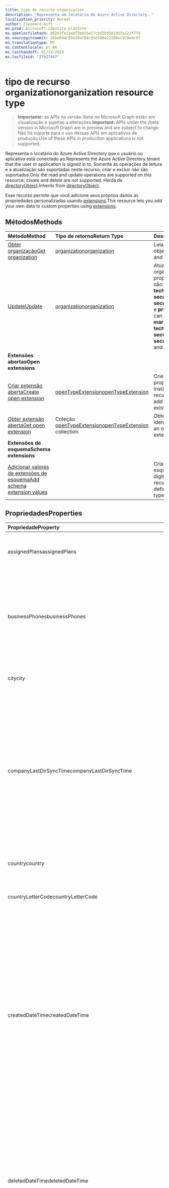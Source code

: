 ```yaml
---
title: tipo de recurso organization
description: 'Representa um locatário do Azure Active Directory. '
localization_priority: Normal
author: lleonard-msft
ms.prod: microsoft-identity-platform
ms.openlocfilehash: 86263fe11ebf3bb25e17cbd2b950195fa122f778
ms.sourcegitcommit: 36be044c89a19af84c93e586e22200ec919e4c9f
ms.translationtype: MT
ms.contentlocale: pt-BR
ms.lasthandoff: 01/12/2019
ms.locfileid: "27927447"
---
```

# <a name="organization-resource-type"></a><span data-ttu-id="d3d22-103">tipo de recurso organization</span><span class="sxs-lookup"><span data-stu-id="d3d22-103">organization resource type</span></span>

> <span data-ttu-id="d3d22-104">**Importante:** as APIs na versão /beta no Microsoft Graph estão em visualização e sujeitas a alterações.</span><span class="sxs-lookup"><span data-stu-id="d3d22-104">**Important:** APIs under the /beta version in Microsoft Graph are in preview and are subject to change.</span></span> <span data-ttu-id="d3d22-105">Não há suporte para o uso dessas APIs em aplicativos de produção.</span><span class="sxs-lookup"><span data-stu-id="d3d22-105">Use of these APIs in production applications is not supported.</span></span>

<span data-ttu-id="d3d22-106">Representa o locatário do Azure Active Directory que o usuário ou aplicativo está conectado ao.</span><span class="sxs-lookup"><span data-stu-id="d3d22-106">Represents the Azure Active Directory tenant that the user or application is signed in to.</span></span> <span data-ttu-id="d3d22-107">Somente as operações de leitura e a atualização são suportadas neste recurso; criar e excluir não são suportados.</span><span class="sxs-lookup"><span data-stu-id="d3d22-107">Only the read and update operations are supported on this resource; create and delete are not supported.</span></span> <span data-ttu-id="d3d22-108">Herda de [directoryObject](directoryobject.md).</span><span class="sxs-lookup"><span data-stu-id="d3d22-108">Inherits from [directoryObject](directoryobject.md).</span></span>

<span data-ttu-id="d3d22-109">Esse recurso permite que você adicione seus próprios dados às propriedades personalizadas usando [extensions](/graph/extensibility-overview).</span><span class="sxs-lookup"><span data-stu-id="d3d22-109">This resource lets you add your own data to custom properties using [extensions](/graph/extensibility-overview).</span></span>

## <a name="methods"></a><span data-ttu-id="d3d22-110">Métodos</span><span class="sxs-lookup"><span data-stu-id="d3d22-110">Methods</span></span>

| <span data-ttu-id="d3d22-111">Método</span><span class="sxs-lookup"><span data-stu-id="d3d22-111">Method</span></span>       | <span data-ttu-id="d3d22-112">Tipo de retorno</span><span class="sxs-lookup"><span data-stu-id="d3d22-112">Return Type</span></span>  |<span data-ttu-id="d3d22-113">Descrição</span><span class="sxs-lookup"><span data-stu-id="d3d22-113">Description</span></span>|
|:---------------|:--------|:----------|
|[<span data-ttu-id="d3d22-114">Obter organização</span><span class="sxs-lookup"><span data-stu-id="d3d22-114">Get organization</span></span>](../api/organization-get.md) | [<span data-ttu-id="d3d22-115">organization</span><span class="sxs-lookup"><span data-stu-id="d3d22-115">organization</span></span>](organization.md) |<span data-ttu-id="d3d22-116">Leia as propriedades e as relações do objeto de organização.</span><span class="sxs-lookup"><span data-stu-id="d3d22-116">Read properties and relationships of organization object.</span></span>|
|[<span data-ttu-id="d3d22-117">Update</span><span class="sxs-lookup"><span data-stu-id="d3d22-117">Update</span></span>](../api/organization-update.md) | [<span data-ttu-id="d3d22-118">organization</span><span class="sxs-lookup"><span data-stu-id="d3d22-118">organization</span></span>](organization.md)  |<span data-ttu-id="d3d22-119">Atualize o objeto organization.</span><span class="sxs-lookup"><span data-stu-id="d3d22-119">Update organization object.</span></span> <span data-ttu-id="d3d22-120">As únicas propriedades que podem ser atualizadas são: **marketingNotificationMails**, **technicalNotificationMails**, **securityComplianceNotificationMails**, **securityComplianceNotificationPhones** e **privacyProfile**.</span><span class="sxs-lookup"><span data-stu-id="d3d22-120">The only properties that can be updated are: **marketingNotificationMails**, **technicalNotificationMails**, **securityComplianceNotificationMails**, **securityComplianceNotificationPhones** and **privacyProfile**.</span></span> |
|<span data-ttu-id="d3d22-121">**Extensões abertas**</span><span class="sxs-lookup"><span data-stu-id="d3d22-121">**Open extensions**</span></span>| | |
|[<span data-ttu-id="d3d22-122">Criar extensão aberta</span><span class="sxs-lookup"><span data-stu-id="d3d22-122">Create open extension</span></span>](../api/opentypeextension-post-opentypeextension.md) |[<span data-ttu-id="d3d22-123">openTypeExtension</span><span class="sxs-lookup"><span data-stu-id="d3d22-123">openTypeExtension</span></span>](opentypeextension.md)| <span data-ttu-id="d3d22-124">Crie uma extensão aberta e adicione propriedades personalizadas a uma instância nova ou existente de um recurso.</span><span class="sxs-lookup"><span data-stu-id="d3d22-124">Create an open extension and add custom properties to a new or existing resource.</span></span>|
|[<span data-ttu-id="d3d22-125">Obter extensão aberta</span><span class="sxs-lookup"><span data-stu-id="d3d22-125">Get open extension</span></span>](../api/opentypeextension-get.md) |<span data-ttu-id="d3d22-126">Coleção [openTypeExtension](opentypeextension.md)</span><span class="sxs-lookup"><span data-stu-id="d3d22-126">[openTypeExtension](opentypeextension.md) collection</span></span>| <span data-ttu-id="d3d22-127">Obtenha uma extensão aberta identificada pelo nome da extensão.</span><span class="sxs-lookup"><span data-stu-id="d3d22-127">Get an open extension identified by the extension name.</span></span>|
|<span data-ttu-id="d3d22-128">**Extensões de esquema**</span><span class="sxs-lookup"><span data-stu-id="d3d22-128">**Schema extensions**</span></span>| | |
|[<span data-ttu-id="d3d22-129">Adicionar valores de extensões de esquema</span><span class="sxs-lookup"><span data-stu-id="d3d22-129">Add schema extension values</span></span>](/graph/extensibility-schema-groups) || <span data-ttu-id="d3d22-130">Criar uma definição para a extensão de esquema e usá-la para adicionar dados digitados personalizados a um recurso.</span><span class="sxs-lookup"><span data-stu-id="d3d22-130">Create a schema extension definition and then use it to add custom typed data to a resource.</span></span>|

## <a name="properties"></a><span data-ttu-id="d3d22-131">Propriedades</span><span class="sxs-lookup"><span data-stu-id="d3d22-131">Properties</span></span>
| <span data-ttu-id="d3d22-132">Propriedade</span><span class="sxs-lookup"><span data-stu-id="d3d22-132">Property</span></span>     | <span data-ttu-id="d3d22-133">Tipo</span><span class="sxs-lookup"><span data-stu-id="d3d22-133">Type</span></span>   |<span data-ttu-id="d3d22-134">Descrição</span><span class="sxs-lookup"><span data-stu-id="d3d22-134">Description</span></span>|
|:---------------|:--------|:----------|
|<span data-ttu-id="d3d22-135">assignedPlans</span><span class="sxs-lookup"><span data-stu-id="d3d22-135">assignedPlans</span></span>|<span data-ttu-id="d3d22-136">Coleção [assignedPlan](assignedplan.md)</span><span class="sxs-lookup"><span data-stu-id="d3d22-136">[assignedPlan](assignedplan.md) collection</span></span>|<span data-ttu-id="d3d22-p104">A coleção de planos de serviço associados ao locatário. Não anulável.</span><span class="sxs-lookup"><span data-stu-id="d3d22-p104">The collection of service plans associated with the tenant. Not nullable.</span></span>            |
| <span data-ttu-id="d3d22-139">businessPhones</span><span class="sxs-lookup"><span data-stu-id="d3d22-139">businessPhones</span></span>                      | <span data-ttu-id="d3d22-140">String collection</span><span class="sxs-lookup"><span data-stu-id="d3d22-140">String collection</span></span>                                         | <span data-ttu-id="d3d22-141">Número de telefone para a organização.</span><span class="sxs-lookup"><span data-stu-id="d3d22-141">Telephone number for the organization.</span></span> <span data-ttu-id="d3d22-142">**Observação:** embora essa seja uma coleção de cadeias de caracteres, somente um número pode ser definido para essa propriedade.</span><span class="sxs-lookup"><span data-stu-id="d3d22-142">**Note:** Although this is a string collection, only one number can be set for this property.</span></span>                                                                                            |
|<span data-ttu-id="d3d22-143">city</span><span class="sxs-lookup"><span data-stu-id="d3d22-143">city</span></span>|<span data-ttu-id="d3d22-144">String</span><span class="sxs-lookup"><span data-stu-id="d3d22-144">String</span></span>| <span data-ttu-id="d3d22-145">Nome da cidade do endereço da organização</span><span class="sxs-lookup"><span data-stu-id="d3d22-145">City name of the address for the organization</span></span> |
|<span data-ttu-id="d3d22-146">companyLastDirSyncTime</span><span class="sxs-lookup"><span data-stu-id="d3d22-146">companyLastDirSyncTime</span></span>|<span data-ttu-id="d3d22-147">DateTimeOffset</span><span class="sxs-lookup"><span data-stu-id="d3d22-147">DateTimeOffset</span></span>|<span data-ttu-id="d3d22-p106">A hora e a data em que o locatário foi sincronizado pela última vez com o diretório local. O tipo de Timestamp representa informações de data e hora usando o formato ISO 8601 e está sempre no horário UTC. Por exemplo, meia-noite em UTC no dia 1º de janeiro de 2014 teria esta aparência: `'2014-01-01T00:00:00Z'`</span><span class="sxs-lookup"><span data-stu-id="d3d22-p106">The time and date at which the tenant was last synced with the on-premise directory.The Timestamp type represents date and time information using ISO 8601 format and is always in UTC time. For example, midnight UTC on Jan 1, 2014 would look like this: `'2014-01-01T00:00:00Z'`</span></span>|
|<span data-ttu-id="d3d22-150">country</span><span class="sxs-lookup"><span data-stu-id="d3d22-150">country</span></span>|<span data-ttu-id="d3d22-151">String</span><span class="sxs-lookup"><span data-stu-id="d3d22-151">String</span></span>| <span data-ttu-id="d3d22-152">Nome do país/região do endereço da organização</span><span class="sxs-lookup"><span data-stu-id="d3d22-152">Country/region name of the address for the organization</span></span> |
|<span data-ttu-id="d3d22-153">countryLetterCode</span><span class="sxs-lookup"><span data-stu-id="d3d22-153">countryLetterCode</span></span>|<span data-ttu-id="d3d22-154">String</span><span class="sxs-lookup"><span data-stu-id="d3d22-154">String</span></span>| <span data-ttu-id="d3d22-155">Abreviação de país/região da organização</span><span class="sxs-lookup"><span data-stu-id="d3d22-155">Country/region abbreviation for the organization</span></span> |
|<span data-ttu-id="d3d22-156">createdDateTime</span><span class="sxs-lookup"><span data-stu-id="d3d22-156">createdDateTime</span></span>|<span data-ttu-id="d3d22-157">DateTimeOffset</span><span class="sxs-lookup"><span data-stu-id="d3d22-157">DateTimeOffset</span></span>| <span data-ttu-id="d3d22-158">Carimbo de hora de quando a organização foi criada.</span><span class="sxs-lookup"><span data-stu-id="d3d22-158">Timestamp of when the organization was created.</span></span> <span data-ttu-id="d3d22-159">O valor não pode ser modificado e é preenchido automaticamente quando a organização é criada.</span><span class="sxs-lookup"><span data-stu-id="d3d22-159">The value cannot be modified and is automatically populated when the organization is created.</span></span> <span data-ttu-id="d3d22-160">O tipo Timestamp representa informações de data e hora usando o formato ISO 8601 e está sempre no horário UTC.</span><span class="sxs-lookup"><span data-stu-id="d3d22-160">The Timestamp type represents date and time information using ISO 8601 format and is always in UTC time.</span></span> <span data-ttu-id="d3d22-161">Por exemplo, meia-noite em UTC no dia 1º de janeiro de 2014 teria esta aparência: `'2014-01-01T00:00:00Z'`.</span><span class="sxs-lookup"><span data-stu-id="d3d22-161">For example, midnight UTC on Jan 1, 2014 would look like this: `'2014-01-01T00:00:00Z'`.</span></span> <span data-ttu-id="d3d22-162">Somente leitura.</span><span class="sxs-lookup"><span data-stu-id="d3d22-162">Read-only.</span></span> |
| <span data-ttu-id="d3d22-163">deletedDateTime</span><span class="sxs-lookup"><span data-stu-id="d3d22-163">deletedDateTime</span></span>                    | <span data-ttu-id="d3d22-164">DateTimeOffset</span><span class="sxs-lookup"><span data-stu-id="d3d22-164">DateTimeOffset</span></span>                                                    | <span data-ttu-id="d3d22-165">Representa a data e hora de quando o locatário do Azure AD foi excluído, usando o formato ISO 8601 e é sempre em horário UTC.</span><span class="sxs-lookup"><span data-stu-id="d3d22-165">Represents date and time of when the Azure AD tenant was deleted using ISO 8601 format and is always in UTC time.</span></span> <span data-ttu-id="d3d22-166">Por exemplo, meia-noite em UTC no dia 1º de janeiro de 2014 teria esta aparência: `'2014-01-01T00:00:00Z'`.</span><span class="sxs-lookup"><span data-stu-id="d3d22-166">For example, midnight UTC on Jan 1, 2014 would look like this: `'2014-01-01T00:00:00Z'`.</span></span> <span data-ttu-id="d3d22-167">Somente leitura.</span><span class="sxs-lookup"><span data-stu-id="d3d22-167">Read-only.</span></span>                                                                                     |
|<span data-ttu-id="d3d22-168">dirSyncEnabled</span><span class="sxs-lookup"><span data-stu-id="d3d22-168">dirSyncEnabled</span></span>|<span data-ttu-id="d3d22-169">Booliano</span><span class="sxs-lookup"><span data-stu-id="d3d22-169">Boolean</span></span>|<span data-ttu-id="d3d22-170">**True** se esse objeto está sincronizado de um diretório local; **false** se esse objeto foi originalmente sincronizado de um diretório local, mas não está mais sincronizado; **null** se esse objeto nunca foi sido sincronizado de um diretório local (padrão).</span><span class="sxs-lookup"><span data-stu-id="d3d22-170">**true** if this object is synced from an on-premises directory; **false** if this object was originally synced from an on-premises directory but is no longer synced; **null** if this object has never been synced from an on-premises directory (default).</span></span>|
|<span data-ttu-id="d3d22-171">displayName</span><span class="sxs-lookup"><span data-stu-id="d3d22-171">displayName</span></span>|<span data-ttu-id="d3d22-172">String</span><span class="sxs-lookup"><span data-stu-id="d3d22-172">String</span></span>|<span data-ttu-id="d3d22-173">O nome de exibição do locatário.</span><span class="sxs-lookup"><span data-stu-id="d3d22-173">The display name for the tenant.</span></span>|
|<span data-ttu-id="d3d22-174">id</span><span class="sxs-lookup"><span data-stu-id="d3d22-174">id</span></span>|<span data-ttu-id="d3d22-175">Cadeia de caracteres</span><span class="sxs-lookup"><span data-stu-id="d3d22-175">String</span></span>|<span data-ttu-id="d3d22-176">A ID do inquilino, um identificador exclusivo que representa a organização (ou Locatário).</span><span class="sxs-lookup"><span data-stu-id="d3d22-176">The tenant ID, a unique identifier representing the organization (or tenant).</span></span> <span data-ttu-id="d3d22-177">Herdado de [directoryObject](directoryobject.md).</span><span class="sxs-lookup"><span data-stu-id="d3d22-177">Inherited from [directoryObject](directoryobject.md).</span></span> <span data-ttu-id="d3d22-178">Chave.</span><span class="sxs-lookup"><span data-stu-id="d3d22-178">Key.</span></span> <span data-ttu-id="d3d22-179">Não anulável.</span><span class="sxs-lookup"><span data-stu-id="d3d22-179">Not nullable.</span></span> <span data-ttu-id="d3d22-180">Somente leitura.</span><span class="sxs-lookup"><span data-stu-id="d3d22-180">Read-only.</span></span>|
|<span data-ttu-id="d3d22-181">isMultipleDataLocationsForServicesEnabled</span><span class="sxs-lookup"><span data-stu-id="d3d22-181">isMultipleDataLocationsForServicesEnabled</span></span>|<span data-ttu-id="d3d22-182">Booliano</span><span class="sxs-lookup"><span data-stu-id="d3d22-182">Boolean</span></span>|<span data-ttu-id="d3d22-183">**true** se a organização estiver habilitada; Multi-Geo **false** se a organização não estiver habilitado Multi-Geo; **Nulo** (padrão).</span><span class="sxs-lookup"><span data-stu-id="d3d22-183">**true** if organization is Multi-Geo enabled; **false** if organization is not Multi-Geo enabled; **null** (default).</span></span> <span data-ttu-id="d3d22-184">Somente leitura.</span><span class="sxs-lookup"><span data-stu-id="d3d22-184">Read-only.</span></span> <span data-ttu-id="d3d22-185">Para obter mais informações, consulte [Multi-Geo OneDrive Online](https://docs.microsoft.com/sharepoint/dev/solution-guidance/multigeo-introduction).</span><span class="sxs-lookup"><span data-stu-id="d3d22-185">For more information, see [OneDrive Online Multi-Geo](https://docs.microsoft.com/sharepoint/dev/solution-guidance/multigeo-introduction).</span></span>|
|<span data-ttu-id="d3d22-186">marketingNotificationEmails</span><span class="sxs-lookup"><span data-stu-id="d3d22-186">marketingNotificationEmails</span></span>|<span data-ttu-id="d3d22-187">Coleção de cadeias de caracteres</span><span class="sxs-lookup"><span data-stu-id="d3d22-187">String collection</span></span>| <span data-ttu-id="d3d22-188">Não anulável.</span><span class="sxs-lookup"><span data-stu-id="d3d22-188">Not nullable.</span></span>            |
|<span data-ttu-id="d3d22-189">objectType</span><span class="sxs-lookup"><span data-stu-id="d3d22-189">objectType</span></span>|<span data-ttu-id="d3d22-190">String</span><span class="sxs-lookup"><span data-stu-id="d3d22-190">String</span></span>|<span data-ttu-id="d3d22-p111">Uma cadeia de caracteres que identifica o tipo de objeto. Para locatários, o valor é sempre "Empresa".</span><span class="sxs-lookup"><span data-stu-id="d3d22-p111">A string that identifies the object type. For tenants the value is always “Company”.</span></span> |
|<span data-ttu-id="d3d22-193">postalCode</span><span class="sxs-lookup"><span data-stu-id="d3d22-193">postalCode</span></span>|<span data-ttu-id="d3d22-194">String</span><span class="sxs-lookup"><span data-stu-id="d3d22-194">String</span></span>| <span data-ttu-id="d3d22-195">CEP do endereço da organização</span><span class="sxs-lookup"><span data-stu-id="d3d22-195">Postal code of the address for the organization</span></span> |
|<span data-ttu-id="d3d22-196">preferredLanguage</span><span class="sxs-lookup"><span data-stu-id="d3d22-196">preferredLanguage</span></span>|<span data-ttu-id="d3d22-197">String</span><span class="sxs-lookup"><span data-stu-id="d3d22-197">String</span></span>| <span data-ttu-id="d3d22-198">O idioma preferencial da organização.</span><span class="sxs-lookup"><span data-stu-id="d3d22-198">The preferred language for the organization.</span></span> <span data-ttu-id="d3d22-199">Deve seguir o código ISO 639-1; por exemplo "en".</span><span class="sxs-lookup"><span data-stu-id="d3d22-199">Should follow ISO 639-1 Code; for example "en".</span></span> |
|<span data-ttu-id="d3d22-200">privacyProfile</span><span class="sxs-lookup"><span data-stu-id="d3d22-200">privacyProfile</span></span>|[<span data-ttu-id="d3d22-201">privacyProfile</span><span class="sxs-lookup"><span data-stu-id="d3d22-201">privacyProfile</span></span>](privacyprofile.md)| <span data-ttu-id="d3d22-202">O perfil de privacidade de uma organização.</span><span class="sxs-lookup"><span data-stu-id="d3d22-202">The privacy profile of an organization.</span></span>            |
|<span data-ttu-id="d3d22-203">provisionedPlans</span><span class="sxs-lookup"><span data-stu-id="d3d22-203">provisionedPlans</span></span>|<span data-ttu-id="d3d22-204">Coleção [ProvisionedPlan](provisionedplan.md)</span><span class="sxs-lookup"><span data-stu-id="d3d22-204">[ProvisionedPlan](provisionedplan.md) collection</span></span>| <span data-ttu-id="d3d22-205">Não anulável.</span><span class="sxs-lookup"><span data-stu-id="d3d22-205">Not nullable.</span></span>            |
|<span data-ttu-id="d3d22-206">provisioningErrors</span><span class="sxs-lookup"><span data-stu-id="d3d22-206">provisioningErrors</span></span>|<span data-ttu-id="d3d22-207">Coleção ProvisioningError</span><span class="sxs-lookup"><span data-stu-id="d3d22-207">ProvisioningError collection</span></span>| <span data-ttu-id="d3d22-208">Não anulável.</span><span class="sxs-lookup"><span data-stu-id="d3d22-208">Not nullable.</span></span>            |
|<span data-ttu-id="d3d22-209">securityComplianceNotificationMails</span><span class="sxs-lookup"><span data-stu-id="d3d22-209">securityComplianceNotificationMails</span></span>|<span data-ttu-id="d3d22-210">Coleção de cadeias de caracteres</span><span class="sxs-lookup"><span data-stu-id="d3d22-210">String collection</span></span>||
|<span data-ttu-id="d3d22-211">securityComplianceNotificationPhones</span><span class="sxs-lookup"><span data-stu-id="d3d22-211">securityComplianceNotificationPhones</span></span>|<span data-ttu-id="d3d22-212">Coleção de cadeias de caracteres</span><span class="sxs-lookup"><span data-stu-id="d3d22-212">String collection</span></span>||
|<span data-ttu-id="d3d22-213">state</span><span class="sxs-lookup"><span data-stu-id="d3d22-213">state</span></span>|<span data-ttu-id="d3d22-214">String</span><span class="sxs-lookup"><span data-stu-id="d3d22-214">String</span></span>| <span data-ttu-id="d3d22-215">Nome do estado do endereço da organização</span><span class="sxs-lookup"><span data-stu-id="d3d22-215">State name of the address for the organization</span></span> |
|<span data-ttu-id="d3d22-216">street</span><span class="sxs-lookup"><span data-stu-id="d3d22-216">street</span></span>|<span data-ttu-id="d3d22-217">String</span><span class="sxs-lookup"><span data-stu-id="d3d22-217">String</span></span>| <span data-ttu-id="d3d22-218">Nome da rua do endereço da organização</span><span class="sxs-lookup"><span data-stu-id="d3d22-218">Street name of the address for organization</span></span> |
|<span data-ttu-id="d3d22-219">technicalNotificationMails</span><span class="sxs-lookup"><span data-stu-id="d3d22-219">technicalNotificationMails</span></span>|<span data-ttu-id="d3d22-220">Coleção de cadeias de caracteres</span><span class="sxs-lookup"><span data-stu-id="d3d22-220">String collection</span></span>| <span data-ttu-id="d3d22-221">Não anulável.</span><span class="sxs-lookup"><span data-stu-id="d3d22-221">Not nullable.</span></span> |
|<span data-ttu-id="d3d22-222">verifiedDomains</span><span class="sxs-lookup"><span data-stu-id="d3d22-222">verifiedDomains</span></span>|<span data-ttu-id="d3d22-223">Coleção [VerifiedDomain](verifieddomain.md)</span><span class="sxs-lookup"><span data-stu-id="d3d22-223">[VerifiedDomain](verifieddomain.md) collection</span></span>|<span data-ttu-id="d3d22-p113">A coleção de domínios associados a este locatário. Não anulável.</span><span class="sxs-lookup"><span data-stu-id="d3d22-p113">The collection of domains associated with this tenant. Not nullable.</span></span>            |

## <a name="relationships"></a><span data-ttu-id="d3d22-226">Relações</span><span class="sxs-lookup"><span data-stu-id="d3d22-226">Relationships</span></span>

| <span data-ttu-id="d3d22-227">Relação</span><span class="sxs-lookup"><span data-stu-id="d3d22-227">Relationship</span></span>     | <span data-ttu-id="d3d22-228">Tipo</span><span class="sxs-lookup"><span data-stu-id="d3d22-228">Type</span></span>   |<span data-ttu-id="d3d22-229">Descrição</span><span class="sxs-lookup"><span data-stu-id="d3d22-229">Description</span></span>|
|:---------------|:--------|:----------|
|<span data-ttu-id="d3d22-230">extensions</span><span class="sxs-lookup"><span data-stu-id="d3d22-230">extensions</span></span>|<span data-ttu-id="d3d22-231">Coleção [extension](extension.md)</span><span class="sxs-lookup"><span data-stu-id="d3d22-231">[extension](extension.md) collection</span></span>|<span data-ttu-id="d3d22-232">A coleção de extensões open definido para o recurso de organização.</span><span class="sxs-lookup"><span data-stu-id="d3d22-232">The collection of open extensions defined for the organization resource.</span></span> <span data-ttu-id="d3d22-233">Anulável.</span><span class="sxs-lookup"><span data-stu-id="d3d22-233">Nullable.</span></span>|

## <a name="json-representation"></a><span data-ttu-id="d3d22-234">Representação JSON</span><span class="sxs-lookup"><span data-stu-id="d3d22-234">JSON representation</span></span>

<span data-ttu-id="d3d22-235">Veja a seguir uma representação JSON do recurso</span><span class="sxs-lookup"><span data-stu-id="d3d22-235">Here is a JSON representation of the resource</span></span>

<!-- {
  "blockType": "resource",
  "optionalProperties": [
    "extensions"
  ],
  "keyProperty": "id",
  "@odata.type": "microsoft.graph.organization"
}-->

```json
{
  "assignedPlans": [{"@odata.type": "microsoft.graph.assignedPlan"}],
  "businessPhones": ["string"],
  "city": "string",
  "country": "string",
  "countryLetterCode": "string",
  "createdDateTime": "String (timestamp)",
  "deletedDateTime": "String (timestamp)",
  "displayName": "string",
  "id": "string (identifier)",
  "isMultipleDataLocationsForServicesEnabled": "boolean",
  "marketingNotificationEmails": ["string"],
  "objectType": "string",
  "onPremisesLastSyncDateTime": "String (timestamp)",
  "onPremisesSyncEnabled": true,
  "postalCode": "string",
  "preferredLanguage": "string",
  "privacyProfile": {"@odata.type": "microsoft.graph.privacyProfile"},
  "provisionedPlans": [{"@odata.type": "microsoft.graph.provisionedPlan"}],
  "securityComplianceNotificationMails": ["string"],
  "securityComplianceNotificationPhones": ["string"],
  "state": "string",
  "street": "string",
  "technicalNotificationMails": ["string"],
  "verifiedDomains": [{"@odata.type": "microsoft.graph.verifiedDomain"}]
}
```

## <a name="see-also"></a><span data-ttu-id="d3d22-236">Confira também</span><span class="sxs-lookup"><span data-stu-id="d3d22-236">See also</span></span>

- [<span data-ttu-id="d3d22-237">Adicionar dados personalizados a recursos usando extensões</span><span class="sxs-lookup"><span data-stu-id="d3d22-237">Add custom data to resources using extensions</span></span>](/graph/extensibility-overview)
- [<span data-ttu-id="d3d22-238">Adicionar dados personalizados aos usuários usando extensões abertas</span><span class="sxs-lookup"><span data-stu-id="d3d22-238">Add custom data to users using open extensions</span></span>](/graph/extensibility-open-users)
- [<span data-ttu-id="d3d22-239">Adicionar dados personalizados a grupos usando as extensões do esquema</span><span class="sxs-lookup"><span data-stu-id="d3d22-239">Add custom data to groups using schema extensions</span></span>](/graph/extensibility-schema-groups)

<!-- uuid: 8fcb5dbc-d5aa-4681-8e31-b001d5168d79
2015-10-25 14:57:30 UTC -->
<!-- {
  "type": "#page.annotation",
  "description": "organization resource",
  "keywords": "",
  "section": "documentation",
  "tocPath": ""
}-->
